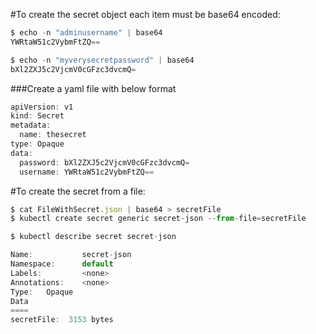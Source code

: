 #To create the secret object each item must be base64 encoded:

```javascript
$ echo -n "adminusername" | base64
YWRtaW51c2VybmFtZQ==

$ echo -n "myverysecretpassword" | base64
bXl2ZXJ5c2VjcmV0cGFzc3dvcmQ=
```
###Create a yaml file with below format
```javascript
apiVersion: v1
kind: Secret
metadata:
  name: thesecret
type: Opaque
data:
  password: bXl2ZXJ5c2VjcmV0cGFzc3dvcmQ=
  username: YWRtaW51c2VybmFtZQ==
```

#To create the secret from a file:

```javascript
$ cat FileWithSecret.json | base64 > secretFile
$ kubectl create secret generic secret-json --from-file=secretFile

$ kubectl describe secret secret-json

Name:           secret-json
Namespace:      default
Labels:         <none>
Annotations:    <none>
Type:   Opaque
Data
====
secretFile:  3153 bytes

```
